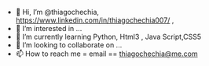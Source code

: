 - 👋 Hi, I’m @thiagochechia, https://www.linkedin.com/in/thiagochechia007/   ,     
- 👀 I’m interested in ...
- 🌱 I’m currently learning Python, Html3 , Java Script,CSS5
- 💞️ I’m looking to collaborate on ...
- 📫 How to reach me = email ==     thiagochechia@me.com

<!---
thiagochechia/thiagochechia is a ✨ special ✨ repository because its `README.md` (this file) appears on your GitHub profile.
You can click the Preview link to take a look at your changes.
--->
